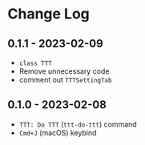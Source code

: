 # Change Log

## 0.1.1 - 2023-02-09

- `class TTT`
- Remove unnecessary code
- comment out `TTTSettingTab`

## 0.1.0 - 2023-02-08

- `TTT: Do TTT` (`ttt-do-ttt`) command
- `Cmd+J` (macOS) keybind
